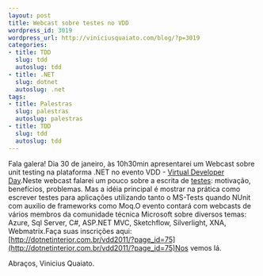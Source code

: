 ```yaml
--- 
layout: post
title: Webcast sobre testes no VDD
wordpress_id: 3019
wordpress_url: http://viniciusquaiato.com/blog/?p=3019
categories: 
- title: TDD
  slug: tdd
  autoslug: tdd
- title: .NET
  slug: dotnet
  autoslug: .net
tags: 
- title: Palestras
  slug: palestras
  autoslug: palestras
- title: TDD
  slug: tdd
  autoslug: tdd
---
```

Fala galera! Dia 30 de janeiro, às 10h30min apresentarei um Webcast sobre unit testing na plataforma .NET no evento VDD - [Virtual Developer Day](http://dotnetinterior.com.br/vdd2011/).Neste webcast falarei um pouco sobre a escrita de [testes](http://viniciusquaiato.com/blog/category/tdd/): motivação, benefícios, problemas. Mas a idéia principal é mostrar na prática como escrever testes para aplicações utilizando tanto o MS-Tests quando NUnit com auxilio de frameworks como Moq.O evento contará com webcasts de vários membros da comunidade técnica Microsoft sobre diversos temas: Azure, Sql Server, C#, ASP.NET MVC, Sketchflow, Silverlight, XNA, Webmatrix.Faça suas inscrições aqui: [http://dotnetinterior.com.br/vdd2011/?page_id=75](http://dotnetinterior.com.br/vdd2011/?page_id=75)Nos vemos lá.

Abraços,
Vinicius Quaiato.
